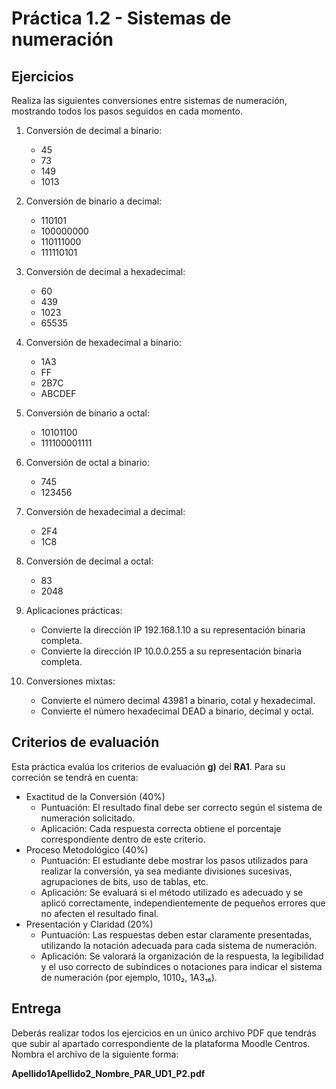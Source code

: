 # Práctica 1.2 - Sistemas de numeración

## Ejercicios

Realiza las siguientes conversiones entre sistemas de numeración, mostrando todos los pasos seguidos en cada momento.

1. Conversión de decimal a binario:
	- 45
	- 73
	- 149
	- 1013

2. Conversión de binario a decimal:
	- 110101
	- 100000000
	- 110111000
	- 111110101

3. Conversión de decimal a hexadecimal:
	- 60
	- 439
	- 1023
	- 65535

4. Conversión de hexadecimal a binario:
	- 1A3
	- FF
	- 2B7C
	- ABCDEF

5. Conversión de binario a octal:
	- 10101100
	- 111100001111

6. Conversión de octal a binario:
	- 745
	- 123456

7. Conversión de hexadecimal a decimal:
	- 2F4
	- 1C8

8. Conversión de decimal a octal:
	- 83
	- 2048

9. Aplicaciones prácticas:
	- Convierte la dirección IP 192.168.1.10 a su representación binaria completa.
	- Convierte la dirección IP 10.0.0.255 a su representación binaria completa.

10. Conversiones mixtas:
	- Convierte el número decimal 43981 a binario, cotal y hexadecimal.
	- Convierte el número hexadecimal DEAD a binario, decimal y octal.

## Criterios de evaluación

Esta práctica evalúa los criterios de evaluación **g)** del **RA1**. Para su correción se tendrá en cuenta:

- Exactitud de la Conversión (40%)
	- Puntuación: El resultado final debe ser correcto según el sistema de numeración solicitado.
	- Aplicación: Cada respuesta correcta obtiene el porcentaje correspondiente dentro de este criterio.
- Proceso Metodológico (40%)
	- Puntuación: El estudiante debe mostrar los pasos utilizados para realizar la conversión, ya sea mediante divisiones sucesivas, agrupaciones de bits, uso de tablas, etc.
	- Aplicación: Se evaluará si el método utilizado es adecuado y se aplicó correctamente, independientemente de pequeños errores que no afecten el resultado final.
- Presentación y Claridad (20%)
	- Puntuación: Las respuestas deben estar claramente presentadas, utilizando la notación adecuada para cada sistema de numeración.
	- Aplicación: Se valorará la organización de la respuesta, la legibilidad y el uso correcto de subíndices o notaciones para indicar el sistema de numeración (por ejemplo, 1010₂, 1A3₁₆).

## Entrega

Deberás realizar todos los ejercicios en un único archivo PDF que tendrás que subir al apartado correspondiente de la plataforma Moodle Centros. Nombra el archivo de la siguiente forma:

**Apellido1Apellido2_Nombre_PAR_UD1_P2.pdf**